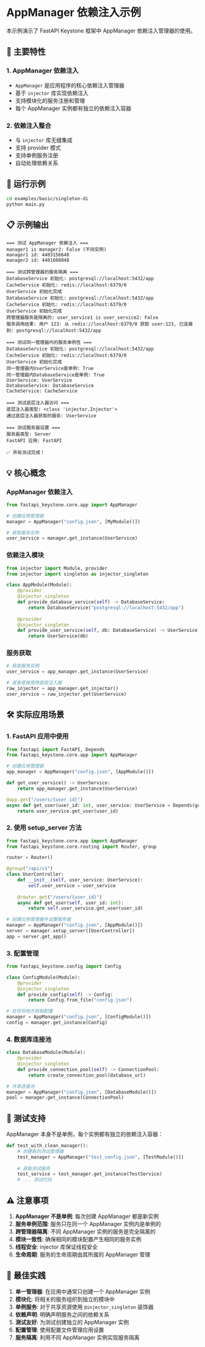 # AppManager 依赖注入示例

本示例演示了 FastAPI Keystone 框架中 AppManager 依赖注入管理器的使用。

## 🎯 主要特性

### 1. AppManager 依赖注入
- `AppManager` 是应用程序的核心依赖注入管理器
- 基于 `injector` 库实现依赖注入
- 支持模块化的服务注册和管理
- 每个 AppManager 实例都有独立的依赖注入容器

### 2. 依赖注入整合
- 与 `injector` 库无缝集成
- 支持 provider 模式
- 支持单例服务注册
- 自动处理依赖关系

## 🚀 运行示例

```bash
cd examples/basic/singleton-di
python main.py
```

## 📋 示例输出

```
=== 测试 AppManager 依赖注入 ===
manager1 is manager2: False (不同实例)
manager1 id: 4403156640
manager2 id: 4401608848

=== 测试跨管理器的服务隔离 ===
DatabaseService 初始化: postgresql://localhost:5432/app
CacheService 初始化: redis://localhost:6379/0
UserService 初始化完成
DatabaseService 初始化: postgresql://localhost:5432/app
CacheService 初始化: redis://localhost:6379/0
UserService 初始化完成
跨管理器服务是隔离的: user_service1 is user_service2: False
服务调用结果: 用户 123: 从 redis://localhost:6379/0 获取 user:123, 已连接到: postgresql://localhost:5432/app

=== 测试同一管理器内的服务单例性 ===
DatabaseService 初始化: postgresql://localhost:5432/app
CacheService 初始化: redis://localhost:6379/0
UserService 初始化完成
同一管理器内UserService是单例: True
同一管理器内DatabaseService是单例: True
UserService: UserService
DatabaseService: DatabaseService
CacheService: CacheService

=== 测试底层注入器访问 ===
底层注入器类型: <class 'injector.Injector'>
通过底层注入器获取的服务: UserService

=== 测试服务器设置 ===
服务器类型: Server
FastAPI 应用: FastAPI

✅ 所有测试完成！
```

## 💡 核心概念

### AppManager 依赖注入
```python
from fastapi_keystone.core.app import AppManager

# 创建应用管理器
manager = AppManager("config.json", [MyModule()])

# 获取服务实例
user_service = manager.get_instance(UserService)
```

### 依赖注入模块
```python
from injector import Module, provider
from injector import singleton as injector_singleton

class AppModule(Module):
    @provider
    @injector_singleton
    def provide_database_service(self) -> DatabaseService:
        return DatabaseService("postgresql://localhost:5432/app")
    
    @provider
    @injector_singleton  
    def provide_user_service(self, db: DatabaseService) -> UserService:
        return UserService(db)
```

### 服务获取
```python
# 获取服务实例
user_service = app_manager.get_instance(UserService)

# 或者直接使用底层注入器
raw_injector = app_manager.get_injector()
user_service = raw_injector.get(UserService)
```

## 🛠️ 实际应用场景

### 1. FastAPI 应用中使用
```python
from fastapi import FastAPI, Depends
from fastapi_keystone.core.app import AppManager

# 创建应用管理器
app_manager = AppManager("config.json", [AppModule()])

def get_user_service() -> UserService:
    return app_manager.get_instance(UserService)

@app.get("/users/{user_id}")
async def get_user(user_id: int, user_service: UserService = Depends(get_user_service)):
    return user_service.get_user(user_id)
```

### 2. 使用 setup_server 方法
```python
from fastapi_keystone.core.app import AppManager
from fastapi_keystone.core.routing import Router, group

router = Router()

@group("/api/v1")
class UserController:
    def __init__(self, user_service: UserService):
        self.user_service = user_service
    
    @router.get("/users/{user_id}")
    async def get_user(self, user_id: int):
        return self.user_service.get_user(user_id)

# 创建应用管理器并设置服务器
manager = AppManager("config.json", [AppModule()])
server = manager.setup_server([UserController])
app = server.get_app()
```

### 3. 配置管理
```python
from fastapi_keystone.config import Config

class ConfigModule(Module):
    @provider
    @injector_singleton
    def provide_config(self) -> Config:
        return Config.from_file("config.json")

# 在任何地方获取配置
manager = AppManager("config.json", [ConfigModule()])
config = manager.get_instance(Config)
```

### 4. 数据库连接池
```python
class DatabaseModule(Module):
    @provider
    @injector_singleton
    def provide_connection_pool(self) -> ConnectionPool:
        return create_connection_pool(database_url)

# 共享连接池
manager = AppManager("config.json", [DatabaseModule()])
pool = manager.get_instance(ConnectionPool)
```

## 🧪 测试支持

AppManager 本身不是单例，每个实例都有独立的依赖注入容器：

```python
def test_with_clean_manager():
    # 创建新的测试管理器
    test_manager = AppManager("test_config.json", [TestModule()])
    
    # 获取测试服务
    test_service = test_manager.get_instance(TestService)
    # ... 测试代码
```

## ⚠️ 注意事项

1. **AppManager 不是单例**: 每次创建 AppManager 都是新实例
2. **服务单例范围**: 服务只在同一个 AppManager 实例内是单例的
3. **跨管理器隔离**: 不同 AppManager 实例的服务是完全隔离的
4. **模块一致性**: 确保相同的模块配置产生相同的服务实例
5. **线程安全**: injector 库保证线程安全
6. **生命周期**: 服务的生命周期由其所属的 AppManager 管理

## 📝 最佳实践

1. **单一管理器**: 在应用中通常只创建一个 AppManager 实例
2. **模块化**: 将相关的服务组织到独立的模块中
3. **单例服务**: 对于共享资源使用 `@injector_singleton` 装饰器
4. **依赖声明**: 明确声明服务之间的依赖关系
5. **测试友好**: 为测试创建独立的 AppManager 实例
6. **配置管理**: 使用配置文件管理应用设置
7. **服务隔离**: 利用不同 AppManager 实例实现服务隔离 